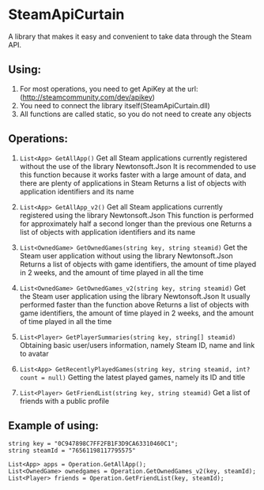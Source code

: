 # SteamApiCurtain
A library that makes it easy and convenient to take data through the Steam API.

## Using:
1. For most operations, you need to get ApiKey at the url: (http://steamcommunity.com/dev/apikey)
2. You need to connect the library itself(SteamApiCurtain.dll)
3. All functions are called static, so you do not need to create any objects

## Operations:

1. ```List<App> GetAllApp()```
Get all Steam applications currently registered without the use of the library Newtonsoft.Json
It is recommended to use this function because it works faster with a large amount of data, and there are plenty of applications in Steam
Returns a list of objects with application identifiers and its name

2. ```List<App> GetAllApp_v2()```
Get all Steam applications currently registered using the library Newtonsoft.Json
This function is performed for approximately half a second longer than the previous one
Returns a list of objects with application identifiers and its name

3. ```List<OwnedGame> GetOwnedGames(string key, string steamid)```
Get the Steam user application without using the library Newtonsoft.Json
Returns a list of objects with game identifiers, the amount of time played in 2 weeks, and the amount of time played in all the time

4. ```List<OwnedGame> GetOwnedGames_v2(string key, string steamid)```
Get the Steam user application using the library Newtonsoft.Json
It usually performed faster than the function above
Returns a list of objects with game identifiers, the amount of time played in 2 weeks, and the amount of time played in all the time

5. ```List<Player> GetPlayerSummaries(string key, string[] steamid)```
Obtaining basic user/users information, namely Steam ID, name and link to avatar

6. ```List<App> GetRecentlyPlayedGames(string key, string steamid, int? count = null)```
Getting the latest played games, namely its ID and title

7. ```List<Player> GetFriendList(string key, string steamid)```
Get a list of friends with a public profile

## Example of using:
```
string key = "0C947898C7FF2FB1F3D9CA63310460C1";
string steamId = "76561198117795575"

List<App> apps = Operation.GetAllApp();
List<OwnedGame> ownedgames = Operation.GetOwnedGames_v2(key, steamId);
List<Player> friends = Operation.GetFriendList(key, steamId);
```

